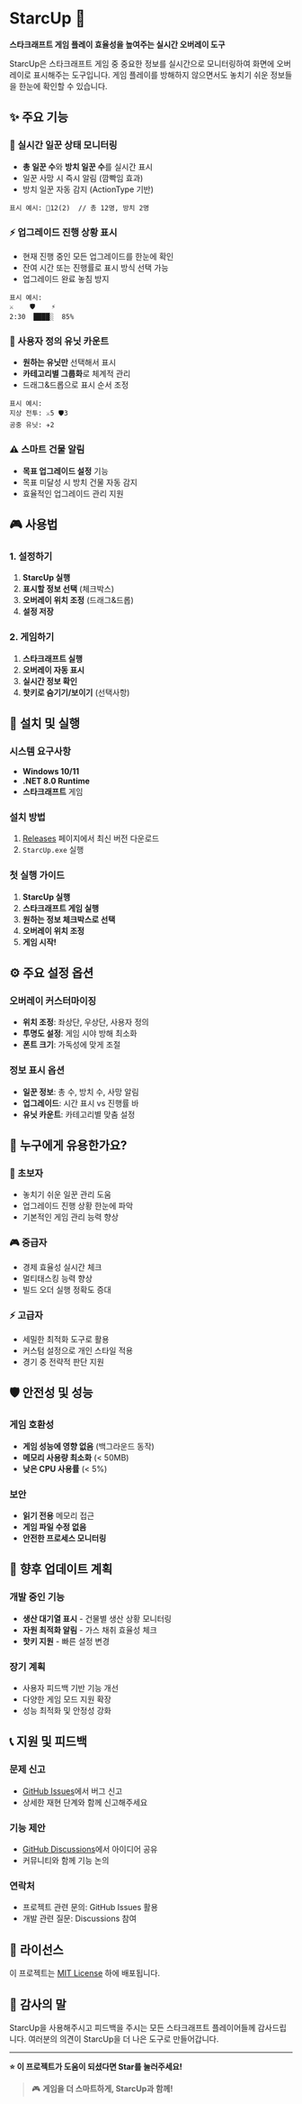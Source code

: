 # StarcUp 🚀

**스타크래프트 게임 플레이 효율성을 높여주는 실시간 오버레이 도구**

StarcUp은 스타크래프트 게임 중 중요한 정보를 실시간으로 모니터링하여 화면에 오버레이로 표시해주는 도구입니다. 게임 플레이를 방해하지 않으면서도 놓치기 쉬운 정보들을 한눈에 확인할 수 있습니다.

## ✨ 주요 기능

### 👷 실시간 일꾼 상태 모니터링
- **총 일꾼 수**와 **방치 일꾼 수**를 실시간 표시
- 일꾼 사망 시 즉시 알림 (깜빡임 효과)
- 방치 일꾼 자동 감지 (ActionType 기반)

```
표시 예시: 👷12(2)  // 총 12명, 방치 2명
```

### ⚡ 업그레이드 진행 상황 표시
- 현재 진행 중인 모든 업그레이드를 한눈에 확인
- 잔여 시간 또는 진행률로 표시 방식 선택 가능
- 업그레이드 완료 놓침 방지

```
표시 예시:
⚔️    🛡️    ⚡
2:30  ████░  85%
```

### 🎯 사용자 정의 유닛 카운트
- **원하는 유닛만** 선택해서 표시
- **카테고리별 그룹화**로 체계적 관리
- 드래그&드롭으로 표시 순서 조정

```
표시 예시:
지상 전투: ⚔️5 🛡️3
공중 유닛: ✈️2
```

### ⚠️ 스마트 건물 알림
- **목표 업그레이드 설정** 기능
- 목표 미달성 시 방치 건물 자동 감지
- 효율적인 업그레이드 관리 지원

## 🎮 사용법

### 1. 설정하기
1. **StarcUp 실행**
2. **표시할 정보 선택** (체크박스)
3. **오버레이 위치 조정** (드래그&드롭)
4. **설정 저장**

### 2. 게임하기
1. **스타크래프트 실행**
2. **오버레이 자동 표시**
3. **실시간 정보 확인**
4. **핫키로 숨기기/보이기** (선택사항)

## 🚀 설치 및 실행

### 시스템 요구사항
- **Windows 10/11**
- **.NET 8.0 Runtime**
- **스타크래프트** 게임

### 설치 방법
1. [Releases](../../releases) 페이지에서 최신 버전 다운로드
2. `StarcUp.exe` 실행

### 첫 실행 가이드
1. **StarcUp 실행**
2. **스타크래프트 게임 실행**
3. **원하는 정보 체크박스로 선택**
4. **오버레이 위치 조정**
5. **게임 시작!**

## ⚙️ 주요 설정 옵션

### 오버레이 커스터마이징
- **위치 조정**: 좌상단, 우상단, 사용자 정의
- **투명도 설정**: 게임 시야 방해 최소화
- **폰트 크기**: 가독성에 맞게 조절

### 정보 표시 옵션
- **일꾼 정보**: 총 수, 방치 수, 사망 알림
- **업그레이드**: 시간 표시 vs 진행률 바
- **유닛 카운트**: 카테고리별 맞춤 설정

## 🎯 누구에게 유용한가요?

### 🔰 초보자
- 놓치기 쉬운 일꾼 관리 도움
- 업그레이드 진행 상황 한눈에 파악
- 기본적인 게임 관리 능력 향상

### 🎮 중급자  
- 경제 효율성 실시간 체크
- 멀티태스킹 능력 향상
- 빌드 오더 실행 정확도 증대

### ⚡ 고급자
- 세밀한 최적화 도구로 활용
- 커스텀 설정으로 개인 스타일 적용
- 경기 중 전략적 판단 지원

## 🛡️ 안전성 및 성능

### 게임 호환성
- **게임 성능에 영향 없음** (백그라운드 동작)
- **메모리 사용량 최소화** (< 50MB)
- **낮은 CPU 사용률** (< 5%)

### 보안
- **읽기 전용** 메모리 접근
- **게임 파일 수정 없음**
- **안전한 프로세스 모니터링**

## 🔮 향후 업데이트 계획

### 개발 중인 기능
- **생산 대기열 표시** - 건물별 생산 상황 모니터링
- **자원 최적화 알림** - 가스 채취 효율성 체크
- **핫키 지원** - 빠른 설정 변경

### 장기 계획
- 사용자 피드백 기반 기능 개선
- 다양한 게임 모드 지원 확장
- 성능 최적화 및 안정성 강화

## 📞 지원 및 피드백

### 문제 신고
- [GitHub Issues](../../issues)에서 버그 신고
- 상세한 재현 단계와 함께 신고해주세요

### 기능 제안
- [GitHub Discussions](../../discussions)에서 아이디어 공유
- 커뮤니티와 함께 기능 논의

### 연락처
- 프로젝트 관련 문의: GitHub Issues 활용
- 개발 관련 질문: Discussions 참여

## 📜 라이선스

이 프로젝트는 [MIT License](LICENSE) 하에 배포됩니다.

## 🙏 감사의 말

StarcUp을 사용해주시고 피드백을 주시는 모든 스타크래프트 플레이어들께 감사드립니다. 
여러분의 의견이 StarcUp을 더 나은 도구로 만들어갑니다.

---

**⭐ 이 프로젝트가 도움이 되셨다면 Star를 눌러주세요!**

> 🎮 **게임을 더 스마트하게, StarcUp과 함께!**